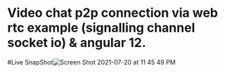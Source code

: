 # Video chat p2p connection via web rtc example (signalling channel socket io) & angular 12.

#Live SnapShot![Screen Shot 2021-07-20 at 11 45 49 PM](https://user-images.githubusercontent.com/24291795/126378975-a98105a9-464c-4528-92d2-254e8db7c549.png)
